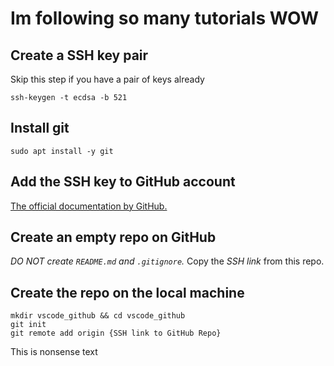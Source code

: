 # Im following so many tutorials WOW


## Create a SSH key pair

Skip this step if you have a pair of keys already

```shell
ssh-keygen -t ecdsa -b 521
```

## Install git

```shell
sudo apt install -y git
```

## Add the SSH key to GitHub account

[The official documentation by GitHub.](https://help.github.com/en/github/aut...)

## Create an empty repo on GitHub

*DO NOT create `README.md` and `.gitignore`.*
Copy the *SSH link* from this repo.

## Create the repo on the local machine

```shell
mkdir vscode_github && cd vscode_github
git init
git remote add origin {SSH link to GitHub Repo}
```


This is nonsense text